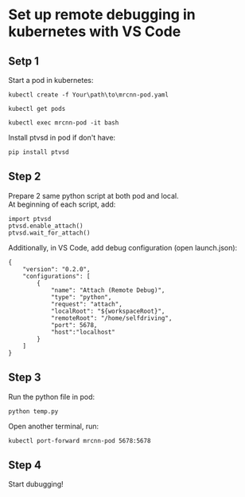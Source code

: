 # Set up remote debugging in kubernetes with VS Code  

## Setp 1

Start a pod in kubernetes:

```
kubectl create -f Your\path\to\mrcnn-pod.yaml
```
```
kubectl get pods
```
```
kubectl exec mrcnn-pod -it bash
```

Install ptvsd in pod if don't have:
```
pip install ptvsd
```

## Step 2

Prepare 2 same python script at both pod and local.  
At beginning of each script, add:

```
import ptvsd
ptvsd.enable_attach()
ptvsd.wait_for_attach()
```

Additionally, in VS Code, add debug configuration (open launch.json):
```
{
    "version": "0.2.0",
    "configurations": [
        {
            "name": "Attach (Remote Debug)",
            "type": "python",
            "request": "attach",
            "localRoot": "${workspaceRoot}",
            "remoteRoot": "/home/selfdriving",
            "port": 5678,
            "host":"localhost"
        }
    ]
}
```
## Step 3

Run the python file in pod:
```
python temp.py
```

Open another terminal, run:
```
kubectl port-forward mrcnn-pod 5678:5678
```

## Step 4

Start dubugging!
